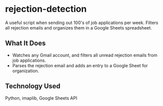 # rejection-detection
A useful script when sending out 100's of job applications per week. Filters all rejection emails and organizes them in a Google Sheets spreadsheet.

## What It Does
- Watches any Gmail account, and filters all unread rejection emails from job applications.
- Parses the rejection email and adds an entry to a Google Sheet for organization.

## Technology Used
Python, imaplib, Google Sheets API